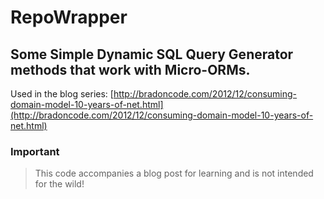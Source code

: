 RepoWrapper
====================

Some Simple Dynamic SQL Query Generator methods that work with Micro-ORMs.
---------------------

Used in the blog series: [http://bradoncode.com/2012/12/consuming-domain-model-10-years-of-net.html](http://bradoncode.com/2012/12/consuming-domain-model-10-years-of-net.html)

### Important

> This code accompanies a blog post for learning and is not intended for the wild!
